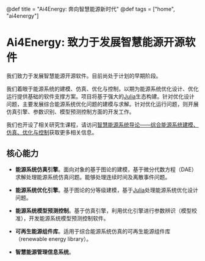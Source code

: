 @def title = "Ai4Energy: 奔向智慧能源新时代"
@def tags = ["home", "ai4energy"]

# Ai4Energy: 致力于发展智慧能源开源软件

我们致力于发展智慧能源开源软件。目前尚处于计划的早期阶段。

我们着眼于能源系统的建模、仿真、优化与控制，以期为能源系统优化设计、优化运行提供基础的软件支撑方案。项目将基于强大的[Julia](https://julialang.org/)生态构建。针对优化设计问题，主要发展综合能源系统优化问题的建模与求解。针对优化运行问题，则开展仿真引擎、参数识别、模型预测控制方面的开发工作。

我们也开设了相关研究生课程，请访问[智慧能源系统导论——综合能源系统建模、仿真、优化与控制](https://ai4energy.github.io/enpo811203/)获取更多相关信息。

## 核心能力

- **能源系统仿真引擎**。面向对象的基于图论的建模，基于微分代数方程（DAE）求解处理能源系统仿真问题。能够处理连续时间及离散事件问题。

- **能源系统优化引擎**。基于图论的分等级建模，基于[Julia](https://julialang.org/)处理能源系统优化设计问题。

- **能源系统模型预测控制**。基于仿真引擎，利用优化引擎进行参数辨识（模型校准），开发能源系统模型预测控制软件。

- **可再生能源组件库**。适用于综合能源系统仿真的可再生能源组件库（renewable energy library）。

- **智慧能源管理信息系统**。